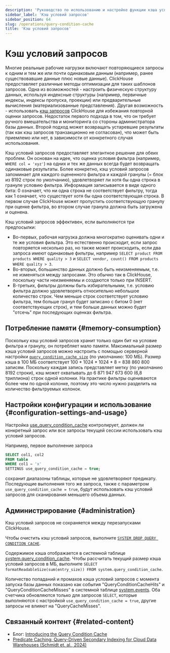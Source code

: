 ```yaml
---
description: 'Руководство по использованию и настройке функции кэша условий запросов в ClickHouse'
sidebar_label: 'Кэш условий запросов'
sidebar_position: 64
slug: /operations/query-condition-cache
title: 'Кэш условий запросов'
---
```



# Кэш условий запросов

Многие реальные рабочие нагрузки включают повторяющиеся запросы к одним и тем же или почти одинаковым данным (например, ранее существовавшие данные плюс новые данные).
ClickHouse предоставляет различные методы оптимизации для таких шаблонов запросов.
Одна из возможностей - настроить физическую структуру данных, используя индексные структуры (например, первичные индексы, индексы пропуска, проекции) или предварительные вычисления (материализованные представления).
Другая возможность - использовать [кэш запросов](query-cache.md) ClickHouse для избежания повторной оценки запросов.
Недостаток первого подхода в том, что он требует ручного вмешательства и мониторинга со стороны администратора базы данных.
Второй подход может возвращать устаревшие результаты (так как кэш запросов транзакционно не согласован), что может быть приемлемо или нет, в зависимости от конкретного случая использования.

Кэш условий запросов предоставляет элегантное решение для обеих проблем.
Он основан на идее, что оценка условия фильтра (например, `WHERE col = 'xyz'`) на одних и тех же данных всегда будет возвращать одинаковые результаты.
Более конкретно, кэш условий запросов запоминает для каждого оцененного фильтра и каждой гранулы (= блок из 8192 строк по умолчанию), удовлетворяет ли хотя бы одна строка в грануле условию фильтра.
Информация записывается в виде одного бита: 0 означает, что ни одна строка не соответствует фильтру, тогда как 1 означает, что существует хотя бы одна соответствующая строка.
В первом случае ClickHouse может пропустить соответствующую гранулу при оценке фильтра, во втором случае гранула должна быть загружена и оценена.

Кэш условий запросов эффективен, если выполняются три предпосылки:
- Во-первых, рабочая нагрузка должна многократно оценивать одни и те же условия фильтра. Это естественно происходит, если запрос повторяется несколько раз, но также может происходить, если два запроса имеют одинаковые фильтры, например `SELECT product FROM products WHERE quality > 3` и `SELECT vendor, count() FROM products WHERE quality > 3`.
- Во-вторых, большинство данных должно быть неизменяемым, т.е. не изменяться между запросами. Это обычно так в ClickHouse, поскольку части неизменяемы и создаются только при INSERT.
- В-третьих, фильтры должны быть избирательными, т.е. условию фильтра должно удовлетворять относительно небольшое количество строк. Чем меньше строк соответствует условию фильтра, тем больше гранул будет записано с битом 0 (нет соответствующих строк), и тем больше данных можно будет "отсечь" при последующих оценках фильтра.

## Потребление памяти {#memory-consumption}

Поскольку кэш условий запросов хранит только один бит на условие фильтра и гранулу, он потребляет мало памяти.
Максимальный размер кэша условий запросов можно настроить с помощью серверной настройки [`query_condition_cache_size`](server-configuration-parameters/settings.md#query_condition_cache_size) (по умолчанию: 100 МБ).
Размер кэша в 100 МБ соответствует 100 * 1024 * 1024 * 8 = 838 860 800 записям.
Поскольку каждая запись представляет метку (по умолчанию 8192 строки), кэш может охватывать до 6 871 947 673 600 (6,8 триллиона) строк одной колонки.
На практике фильтры оцениваются более чем по одной колонке, поэтому это число нужно разделить на количество фильтруемых колонок.

## Настройки конфигурации и использование {#configuration-settings-and-usage}

Настройка [use_query_condition_cache](settings/settings#use_query_condition_cache) контролирует, должен ли конкретный запрос или все запросы текущей сессии использовать кэш условий запросов.

Например, первое выполнение запроса

```sql
SELECT col1, col2
FROM table
WHERE col1 = 'x'
SETTINGS use_query_condition_cache = true;
```

сохранит диапазоны таблицы, которые не удовлетворяют предикату.
Последующие выполнения того же запроса, также с параметром `use_query_condition_cache = true`, будут использовать кэш условий запросов для сканирования меньшего объема данных.

## Администрирование {#administration}

Кэш условий запросов не сохраняется между перезапусками ClickHouse.

Чтобы очистить кэш условий запросов, выполните [`SYSTEM DROP QUERY CONDITION CACHE`](../sql-reference/statements/system.md#drop-query-condition-cache).

Содержимое кэша отображается в системной таблице [system.query_condition_cache](system-tables/query_condition_cache.md).
Чтобы рассчитать текущий размер кэша условий запросов в МБ, выполните `SELECT formatReadableSize(sum(entry_size)) FROM system.query_condition_cache`.

Количество попаданий и промахов кэша условий запросов с момента запуска базы данных показано как события "QueryConditionCacheHits" и "QueryConditionCacheMisses" в системной таблице [system.events](system-tables/events.md).
Оба счетчика обновляются только для запросов `SELECT`, которые выполняются с настройкой `use_query_condition_cache = true`, другие запросы не влияют на "QueryCacheMisses".

## Связанный контент {#related-content}

- Блог: [Introducing the Query Condition Cache](https://clickhouse.com/blog/introducing-the-clickhouse-query-condition-cache)
- [Predicate Caching: Query-Driven Secondary Indexing for Cloud Data Warehouses (Schmidt et. al., 2024)](https://doi.org/10.1145/3626246.3653395)
